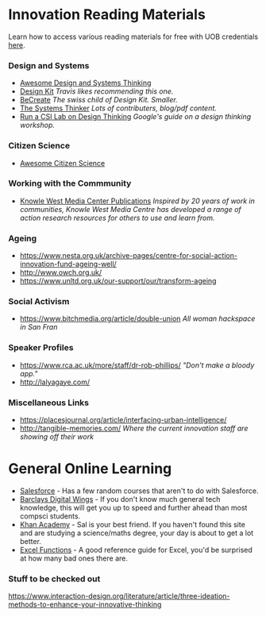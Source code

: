 # Innovation Reading Materials
Learn how to access various reading materials for free with UOB credentials [here](http://www.bristol.ac.uk/library/find/access-eresources/).

### Design and Systems
- [Awesome Design and Systems Thinking](https://github.com/robinstickel/awesome-design-principles#readme)
- [Design Kit](http://www.designkit.org/) *Travis likes recommending this one.*
- [BeCreate](http://www.becreate.ch/en/methods.aspx) *The swiss child of Design Kit. Smaller.*
- [The Systems Thinker](https://thesystemsthinker.com/) *Lots of contributers, blog/pdf content.*
- [Run a CSI Lab on Design Thinking](https://rework.withgoogle.com/guides/design-thinking/steps/run-a-CSI-Lab-on-design-thinking/) *Google's guide on a design thinking workshop.*

### Citizen Science
- [Awesome Citizen Science](https://github.com/dylanrees/citizen-science#readme)

### Working with the Commmunity
- [Knowle West Media Center Publications](https://kwmc.org.uk/about/research/learningresources/) *Inspired by 20 years of work in communities, Knowle West Media Centre has developed a range of action research resources for others to use and learn from.*

### Ageing
- https://www.nesta.org.uk/archive-pages/centre-for-social-action-innovation-fund-ageing-well/
- http://www.owch.org.uk/
- https://www.unltd.org.uk/our-support/our/transform-ageing

### Social Activism
- https://www.bitchmedia.org/article/double-union *All woman hackspace in San Fran*

### Speaker Profiles
- https://www.rca.ac.uk/more/staff/dr-rob-phillips/ *"Don't make a bloody app."*
- http://lalyagaye.com/ 

### Miscellaneous Links 
 - https://placesjournal.org/article/interfacing-urban-intelligence/
 - http://tangible-memories.com/ *Where the current innovation staff are showing off their work*


# General Online Learning
 - [Salesforce](https://trailhead.salesforce.com/en/home) - Has a few random courses that aren't to do with Salesforce.
 - [Barclays Digital Wings](https://digital.wings.uk.barclays/for-everyone) - If you don't know much general tech knowledge, this will get you up to speed and further ahead than most compsci students.
 - [Khan Academy](https://www.khanacademy.org/) - Sal is your best friend. If you haven't found this site and are studying a science/maths degree, your day is about to get a lot better.
 - [Excel Functions](https://www.excelfunctions.net/) - A good reference guide for Excel, you'd be surprised at how many bad ones there are.

### Stuff to be checked out
https://www.interaction-design.org/literature/article/three-ideation-methods-to-enhance-your-innovative-thinking
